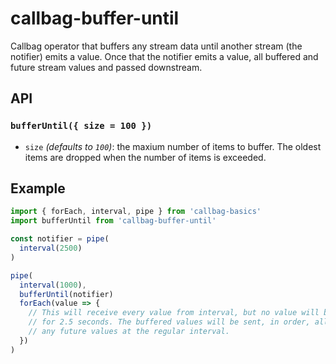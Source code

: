 # callbag-buffer-until

Callbag operator that buffers any stream data until another stream (the notifier) emits a value. Once that the notifier emits a value, all buffered and future stream values and passed downstream.

## API

### `bufferUntil({ size = 100 })`

- `size`  _(defaults to `100`)_: the maxium number of items to buffer. The oldest items are dropped when the number of items is exceeded.

## Example

```js
import { forEach, interval, pipe } from 'callbag-basics'
import bufferUntil from 'callbag-buffer-until'

const notifier = pipe(
  interval(2500)
)

pipe(
  interval(1000),
  bufferUntil(notifier)
  forEach(value => {
    // This will receive every value from interval, but no value will be sent
    // for 2.5 seconds. The buffered values will be sent, in order, all at once, followed by
    // any future values at the regular interval.
  })
)
```